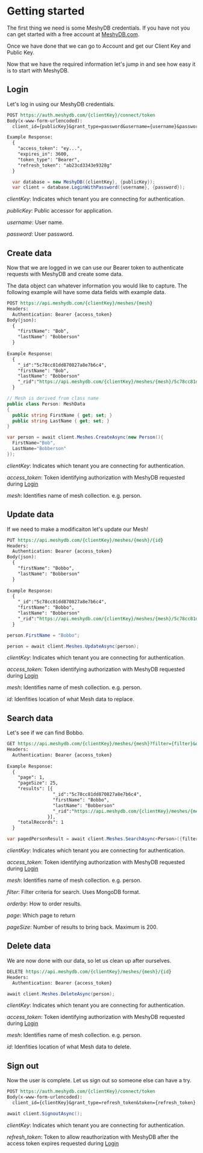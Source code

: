# Getting started
The first thing we need is some MeshyDB credentials. If you have not you can get started with a free account at [MeshyDB.com](https://meshydb.com).

Once we have done that we can go to Account and get our Client Key and Public Key.

Now that we have the required information let's jump in and see how easy it is to start with MeshyDB.

## Login
Let's log in using our MeshyDB credentials.

``` REST
POST https://auth.meshydb.com/{clientKey}/connect/token
Body(x-www-form-urlencoded):  
  client_id={publicKey}&grant_type=password&username={username}&password={password}&scope=meshy.api%20offline_access

Example Response:
  {
    "access_token": "ey...",
    "expires_in": 3600,
    "token_type": "Bearer",
    "refresh_token": "ab23cd3343e9328g"
  }
```

```c#
  var database = new MeshyDB({clientKey}, {publicKey});
  var client = database.LoginWithPassword({username}, {password});
```

_clientKey_: 
  Indicates which tenant you are connecting for authentication.
  
_publicKey_: 
  Public accessor for application.
  
_username_:
  User name.

_password_:
  User password.
 
## Create data
Now that we are logged in we can use our Bearer token to authenticate requests with MeshyDB and create some data.

The data object can whatever information you would like to capture. The following example will have some data fields with example data.

``` REST
POST https://api.meshydb.com/{clientKey}/meshes/{mesh}
Headers:
  Authentication: Bearer {access_token}
Body(json):
  {
    "firstName": "Bob",
    "lastName": "Bobberson"
  }
  
Example Response:
  {
    "_id":"5c78cc81dd870827a8e7b6c4",
    "firstName": "Bob",
    "lastName": "Bobberson"
    "_rid":"https://api.meshydb.com/{clientKey}/meshes/{mesh}/5c78cc81dd870827a8e7b6c4"
  }
```

```c#
// Mesh is derived from class name
public class Person: MeshData
{
  public string FirstName { get; set; }
  public string LastName { get; set; }
}

var person = await client.Meshes.CreateAsync(new Person(){
  FirstName="Bob",
  LastName="Bobberson"
});
```

_clientKey_: 
  Indicates which tenant you are connecting for authentication.
 
_access_token_:
  Token identifying authorization with MeshyDB requested during [Login](#login)
  
_mesh_:
  Identifies name of mesh collection. e.g. person.

## Update data
If we need to make a modificaiton let's update our Mesh!

``` REST
PUT https://api.meshydb.com/{clientKey}/meshes/{mesh}/{id}
Headers:
  Authentication: Bearer {access_token}
Body(json):
  {
    "firstName": "Bobbo",
    "lastName": "Bobberson"
  }
  
Example Response:
  {
    "_id":"5c78cc81dd870827a8e7b6c4",
    "firstName": "Bobbo",
    "lastName": "Bobberson"
    "_rid":"https://api.meshydb.com/{clientKey}/meshes/{mesh}/5c78cc81dd870827a8e7b6c4"
  }
```

```c#
person.FirstName = "Bobbo";

person = await client.Meshes.UpdateAsync(person);
```

_clientKey_: 
  Indicates which tenant you are connecting for authentication.
 
_access_token_:
  Token identifying authorization with MeshyDB requested during [Login](#login)
  
_mesh_:
  Identifies name of mesh collection. e.g. person.

_id_:
  Idenfities location of what Mesh data to replace.

## Search data
Let's see if we can find Bobbo.


``` REST
GET https://api.meshydb.com/{clientKey}/meshes/{mesh}?filter={filter}&orderby={orderby}&page={page}&pageSize={pageSize}
Headers:
  Authentication: Bearer {access_token}
  
Example Response:
  {
    "page": 1,
    "pageSize": 25,
    "results": [{
                 "_id":"5c78cc81dd870827a8e7b6c4",
                 "firstName": "Bobbo",
                 "lastName": "Bobberson"
                 "_rid":"https://api.meshydb.com/{clientKey}/meshes/{mesh}/5c78cc81dd870827a8e7b6c4"
               }],
    "totalRecords": 1
  }
```

```c#
var pagedPersonResult = await client.Meshes.SearchAsync<Person>({filter},{page},{pageSize});
```

_clientKey_: 
  Indicates which tenant you are connecting for authentication.
 
_access_token_:
  Token identifying authorization with MeshyDB requested during [Login](#login)
  
_mesh_:
  Identifies name of mesh collection. e.g. person.

_filter_:
  Filter criteria for search. Uses MongoDB format.
  
_orderby_:
  How to order results.
  
_page_:
  Which page to return

_pageSize_:
  Number of results to bring  back. Maximum is 200.
  
## Delete data
We are now done with our data, so let us clean up after ourselves.

``` REST
DELETE https://api.meshydb.com/{clientKey}/meshes/{mesh}/{id}
Headers:
  Authentication: Bearer {access_token}
```

```c#
await client.Meshes.DeleteAsync(person);
```

_clientKey_: 
  Indicates which tenant you are connecting for authentication.
 
_access_token_:
  Token identifying authorization with MeshyDB requested during [Login](#login)
  
_mesh_:
  Identifies name of mesh collection. e.g. person.

_id_:
  Idenfities location of what Mesh data to delete.
  
## Sign out
Now the user is complete. Let us sign out so someone else can have a try.

``` REST
POST https://auth.meshydb.com/{clientKey}/connect/token
Body(x-www-form-urlencoded):  
  client_id={clientKey}&grant_type=refresh_token&token={refresh_token}
```

```c#
await client.SignoutAsync();
```
_clientKey_: 
  Indicates which tenant you are connecting for authentication.
 
_refresh_token_:
  Token to allow reauthorization with MeshyDB after the access token expires requested during [Login](#login)
